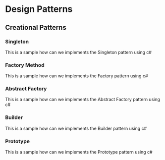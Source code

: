 # Design Patterns
## Creational Patterns
### Singleton
This is a sample how can we implements the Singleton pattern using c#

### Factory Method
This is a sample how can we implements the Factory pattern using c#

### Abstract Factory
This is a sample how can we implements the Abstract Factory pattern using c#

### Builder
This is a sample how can we implements the Builder pattern using c#

### Prototype
This is a sample how can we implements the Prototype pattern using c#
